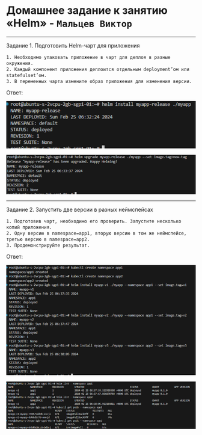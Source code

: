 # Домашнее задание к занятию «Helm» - `Мальцев Виктор`

---

Задание 1. Подготовить Helm-чарт для приложения

    1. Необходимо упаковать приложение в чарт для деплоя в разные окружения.
    2. Каждый компонент приложения деплоится отдельным deployment’ом или statefulset’ом.
    3. В переменных чарта измените образ приложения для изменения версии.

Ответ:

![alt text](https://github.com/vmmaltsev/screenshot/blob/main/Screenshot_148.png)

![alt text](https://github.com/vmmaltsev/screenshot/blob/main/Screenshot_149.png)

---

Задание 2. Запустить две версии в разных неймспейсах

    1. Подготовив чарт, необходимо его проверить. Запуститe несколько копий приложения.
    2. Одну версию в namespace=app1, вторую версию в том же неймспейсе, третью версию в namespace=app2.
    3. Продемонстрируйте результат.

Ответ:

![alt text](https://github.com/vmmaltsev/screenshot/blob/main/Screenshot_150.png)

![alt text](https://github.com/vmmaltsev/screenshot/blob/main/Screenshot_151.png)

